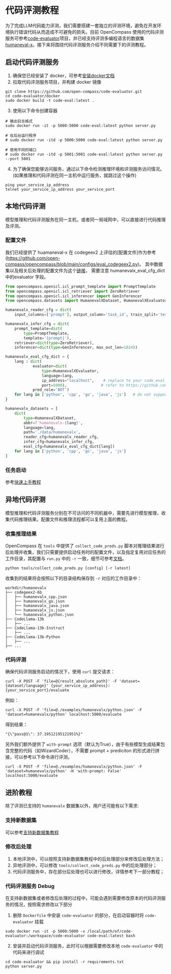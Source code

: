 # 代码评测教程

为了完成LLM代码能力评测，我们需要搭建一套独立的评测环境，避免在开发环境执行错误代码从而造成不可避免的损失。目前 OpenCompass 使用的代码评测服务可参考[code-evaluator](https://github.com/open-compass/code-evaluator)项目，并已经支持评测多编程语言的数据集 [humaneval-x](https://huggingface.co/datasets/THUDM/humaneval-x)。接下来将围绕代码评测服务介绍不同需要下的评测教程。

## 启动代码评测服务

1. 确保您已经安装了 docker，可参考[安装docker文档](https://docs.docker.com/engine/install/)
2. 拉取代码评测服务项目，并构建 docker 镜像

```shell
git clone https://github.com/open-compass/code-evaluator.git
cd code-evaluator/docker
sudo docker build -t code-eval:latest .
```

3. 使用以下命令创建容器

```shell
# 输出日志格式
sudo docker run -it -p 5000:5000 code-eval:latest python server.py

# 在后台运行程序
# sudo docker run -itd -p 5000:5000 code-eval:latest python server.py

# 使用不同的端口
# sudo docker run -itd -p 5001:5001 code-eval:latest python server.py --port 5001
```

4. 为了确保您能够访问服务，通过以下命令检测推理环境和评测服务访问情况。 (如果推理和代码评测在同一主机中运行服务，就跳过这个操作)

```shell
ping your_service_ip_address
telnet your_service_ip_address your_service_port
```

## 本地代码评测

模型推理和代码评测服务在同一主机，或者同一局域网中，可以直接进行代码推理及评测。

### 配置文件

我们已经提供了 huamaneval-x 在 codegeex2 上评估的\[配置文件\]作为参考(https://github.com/open-compass/opencompass/blob/main/configs/eval_codegeex2.py)。
其中数据集以及相关后处理的配置文件为这个[链接](https://github.com/open-compass/opencompass/tree/main/configs/datasets/humanevalx)， 需要注意 humanevalx_eval_cfg_dict 中的evaluator 字段。

```python
from opencompass.openicl.icl_prompt_template import PromptTemplate
from opencompass.openicl.icl_retriever import ZeroRetriever
from opencompass.openicl.icl_inferencer import GenInferencer
from opencompass.datasets import HumanevalXDataset, HumanevalXEvaluator

humanevalx_reader_cfg = dict(
    input_columns=['prompt'], output_column='task_id', train_split='test')

humanevalx_infer_cfg = dict(
    prompt_template=dict(
        type=PromptTemplate,
        template='{prompt}'),
    retriever=dict(type=ZeroRetriever),
    inferencer=dict(type=GenInferencer, max_out_len=1024))

humanevalx_eval_cfg_dict = {
    lang : dict(
            evaluator=dict(
                type=HumanevalXEvaluator,
                language=lang,
                ip_address="localhost",    # replace to your code_eval_server ip_address, port
                port=5000),               # refer to https://github.com/open-compass/code-evaluator to launch a server
            pred_role='BOT')
    for lang in ['python', 'cpp', 'go', 'java', 'js']   # do not support rust now
}

humanevalx_datasets = [
    dict(
        type=HumanevalXDataset,
        abbr=f'humanevalx-{lang}',
        language=lang,
        path='./data/humanevalx',
        reader_cfg=humanevalx_reader_cfg,
        infer_cfg=humanevalx_infer_cfg,
        eval_cfg=humanevalx_eval_cfg_dict[lang])
    for lang in ['python', 'cpp', 'go', 'java', 'js']
]
```

### 任务启动

参考[快速上手教程](../get_started.html)

## 异地代码评测

模型推理和代码评测服务分别在不可访问的不同机器中，需要先进行模型推理，收集代码推理结果。配置文件和推理流程都可以复用上面的教程。

### 收集推理结果

OpenCompass 在 `tools` 中提供了 `collect_code_preds.py` 脚本对推理结果进行后处理并收集，我们只需要提供启动任务时的配置文件，以及指定复用对应任务的工作目录，其配置与 `run.py` 中的 `-r` 一致，细节可参考[文档](https://opencompass.readthedocs.io/zh_CN/latest/get_started.html#id7)。

```shell
python tools/collect_code_preds.py [config] [-r latest]
```

收集到的结果将会按照以下的目录结构保存到 `-r` 对应的工作目录中：

```
workdir/humanevalx
├── codegeex2-6b
│   ├── humanevalx_cpp.json
│   ├── humanevalx_go.json
│   ├── humanevalx_java.json
│   ├── humanevalx_js.json
│   └── humanevalx_python.json
├── CodeLlama-13b
│   ├── ...
├── CodeLlama-13b-Instruct
│   ├── ...
├── CodeLlama-13b-Python
│   ├── ...
├── ...
```

### 代码评测

确保代码评测服务启动的情况下，使用 `curl` 提交请求：

```shell
curl -X POST -F 'file=@{result_absolute_path}' -F 'dataset={dataset/language}' {your_service_ip_address}:{your_service_port}/evaluate
```

例如：

```shell
curl -X POST -F 'file=@./examples/humanevalx/python.json' -F 'dataset=humanevalx/python' localhost:5000/evaluate
```

得到结果：

```
"{\"pass@1\": 37.19512195121951%}"
```

另外我们额外提供了 `with-prompt` 选项（默认为True），由于有些模型生成结果包含完整的代码（如WizardCoder），不需要 prompt + prediciton 的形式进行拼接，可以参考以下命令进行评测。

```shell
curl -X POST -F 'file=@./examples/humanevalx/python.json' -F 'dataset=humanevalx/python' -H 'with-prompt: False' localhost:5000/evaluate
```

## 进阶教程

除了评测已支持的 `humanevalx` 数据集以外，用户还可能有以下需求:

### 支持新数据集

可以参考[支持新数据集教程](./new_dataset.md)

### 修改后处理

1. 本地评测中，可以按照支持新数据集教程中的后处理部分来修改后处理方法；
2. 异地评测中，可以修改 `tools/collect_code_preds.py` 中的后处理部分；
3. 代码评测服务中，存在部分后处理也可以进行修改，详情参考下一部分教程；

### 代码评测服务 Debug

在支持新数据集或者修改后处理的过程中，可能会遇到需要修改原本的代码评测服务的情况，按照需求修改以下部分

1. 删除 `Dockerfile` 中安装 `code-evaluator` 的部分，在启动容器时将 `code-evaluator` 挂载

```shell
sudo docker run -it -p 5000:5000 -v /local/path/of/code-evaluator:/workspace/code-evaluator code-eval:latest bash
```

2. 安装并启动代码评测服务，此时可以根据需要修改本地 `code-evaluator` 中的代码来进行调试

```shell
cd code-evaluator && pip install -r requirements.txt
python server.py
```
